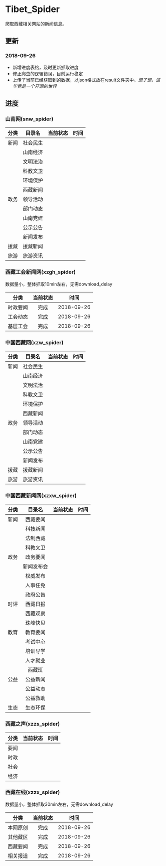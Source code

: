 # Tibet_Spider
爬取西藏相关网站的新闻信息。
## 更新
### 2018-09-26
* 新增进度表格，及时更新抓取进度
* 修正爬虫的逻辑错误，目前运行稳定
* 上传了当前已经获取到的数据，以json格式放在result文件夹中。*想了想，这毕竟是一个开源的世界*
## 进度
### 山南网(snw_spider)

| 分类 | 目录名 | 当前状态 | 时间 |
| :---: | :---: | :---: | :--: |
| 新闻 | 社会民生 |   |    |
|     | 山南经济 |   |    |
|     | 文明法治 |   |    |
|     | 科教文卫 |   |    |
|     | 环境保护 |   |    |
|     | 西藏新闻 |   |    |
| 政务 | 领导活动 |   |    |
|     | 部门动态 |   |    |
|     | 山南党建 |   |    |
|     | 公示公告 |   |    |
|     | 新闻发布 |   |    |
| 援藏 | 援藏新闻 |   |    |
| 旅游 | 旅游资讯 |   |    |

### 西藏工会新闻网(xzgh_spider)
数据量小，整体抓取10min左右，无需download_delay

| 分类 | 当前状态 | 时间 |
| :---: | :------: | :------: |
| 时政要闻 | 完成 | 2018-09-26 |
| 工会动态 | 完成 | 2018-09-26 |
| 基层工会 | 完成 | 2018-09-26 |

### 中国西藏网(xzw_spider)

| 分类 | 目录名 | 当前状态 | 时间 |
| :---: | :---: | :---: | :--: |
| 新闻 | 社会民生 |   |    |
|     | 山南经济 |   |    |
|     | 文明法治 |   |    |
|     | 科教文卫 |   |    |
|     | 环境保护 |   |    |
|     | 西藏新闻 |   |    |
| 政务 | 领导活动 |   |    |
|     | 部门动态 |   |    |
|     | 山南党建 |   |    |
|     | 公示公告 |   |    |
|     | 新闻发布 |   |    |
| 援藏 | 援藏新闻 |   |    |
| 旅游 | 旅游资讯 |   |    |

### 中国西藏新闻网(xzxw_spider)

| 分类 | 目录名 | 当前状态 | 时间 |
| :---: | :---: | :---: | :--: |
| 新闻 | 西藏要闻 |   |    |
|     | 科技新闻 |   |    |
|     | 法制西藏 |   |    |
|     | 科教文卫 |   |    |
| 政务 | 政务要闻 |   |    |
|     | 新闻发布会 |   |    |
|     | 权威发布 |   |    |
|     | 人事任免 |   |    |
|     | 政府公告 |   |    |
| 时评 | 西藏日报 |   |    |
|     | 西藏观察 |   |    |
|     | 珠峰快见 |   |    |
| 教育 | 教育要闻 |   |    |
|     | 考试中心 |   |    |
|     | 培训导学 |   |    |
|     | 人才就业 |   |    |
|     | 西藏班 |   |    |
| 公益 | 公益新闻 |   |    |
|     | 公益动态 |   |    |
|     | 公益救助 |   |    |
| 生态 | 生态环保 |   |    |

### 西藏之声(xzzs_spider)

| 分类 | 当前状态 | 时间 |
| :---: | :---: | :--: |
| 要闻 |   |    |
| 时政 |   |    |
| 社会 |   |    |
| 经济 |   |    |

### 西藏在线(xzzx_spider)
数据量小，整体抓取30min左右，无需download_delay

| 分类 | 当前状态 | 时间 |
| :---: | :---: | :--: |
| 本网原创 | 完成 | 2018-09-26 |
| 其他藏区 | 完成 | 2018-09-26 |
| 西藏要闻 | 完成 | 2018-09-26 |
| 相关报道 | 完成 | 2018-09-26 |